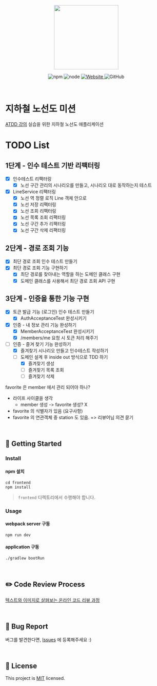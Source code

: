 <p align="center">
    <img width="200px;" src="https://raw.githubusercontent.com/woowacourse/atdd-subway-admin-frontend/master/images/main_logo.png"/>
</p>
<p align="center">
  <img alt="npm" src="https://img.shields.io/badge/npm-%3E%3D%205.5.0-blue">
  <img alt="node" src="https://img.shields.io/badge/node-%3E%3D%209.3.0-blue">
  <a href="https://edu.nextstep.camp/c/R89PYi5H" alt="nextstep atdd">
    <img alt="Website" src="https://img.shields.io/website?url=https%3A%2F%2Fedu.nextstep.camp%2Fc%2FR89PYi5H">
  </a>
  <img alt="GitHub" src="https://img.shields.io/github/license/next-step/atdd-subway-service">
</p>

<br>

# 지하철 노선도 미션
[ATDD 강의](https://edu.nextstep.camp/c/R89PYi5H) 실습을 위한 지하철 노선도 애플리케이션

# TODO List

## 1단계 - 인수 테스트 기반 리팩터링
-[x] 인수테스트 리팩터링
    -[x] 노선 구간 관리의 시나리오를 만들고, 시나리오 대로 동작하는지 테스트
-[x] LineService 리팩터링
    -[x] 노선 역 정렬 로직 Line 객체 안으로
    -[x] 노선 저장 리팩터링
    -[x] 노선 조회 리팩터링
    -[x] 노선 목록 조회 리팩터링
    -[x] 노선 구간 추가 리팩터링
    -[x] 노선 구간 삭제 리팩터링
## 2단계 - 경로 조회 기능
-[x] 최단 경로 조회 인수 테스트 만들기
-[x] 최단 경로 조회 기능 구현하기
  -[x] 최단 경로를 찾아내는 역할을 하는 도메인 클래스 구현
  -[x] 도메인 클래스를 사용해서 최단 경로 조회 API 구현
## 3단계 - 인증을 통한 기능 구현
-[x] 토큰 발급 기능 (로그인) 인수 테스트 만들기
  -[x] AuthAcceptanceTest 완성시키기
-[x] 인증 - 내 정보 관리 기능 완성하기
  -[x] MemberAcceptanceTest 완성시키기
  -[x] /members/me 요청 시 토큰 처리 해주기
-[ ] 인증 - 즐겨 찾기 기능 완성하기
  -[x] 즐겨찾기 시나리오 만들고 인수테스트 작성하기
  -[ ] 도메인 설계 후 inside out 방식으로 TDD 하기
    -[x] 즐겨찾기 생성
    -[ ] 즐겨찾기 목록 조회
    -[ ] 즐겨찾기 삭제

favorite 은 member 에서 관리 되어야 하나?
* 라이프 사이클을 생각
  * member 생성 -> favorite 생성? X
* favorite 의 식별자가 있음 (요구사항)
* favorite 의 연관객체 중 station 도 있음.
=> 리뷰어님 의견 묻기
<br>

## 🚀 Getting Started

### Install
#### npm 설치
```
cd frontend
npm install
```
> `frontend` 디렉토리에서 수행해야 합니다.

### Usage
#### webpack server 구동
```
npm run dev
```
#### application 구동
```
./gradlew bootRun
```
<br>

## ✏️ Code Review Process
[텍스트와 이미지로 살펴보는 온라인 코드 리뷰 과정](https://github.com/next-step/nextstep-docs/tree/master/codereview)

<br>

## 🐞 Bug Report

버그를 발견한다면, [Issues](https://github.com/next-step/atdd-subway-service/issues) 에 등록해주세요 :)

<br>

## 📝 License

This project is [MIT](https://github.com/next-step/atdd-subway-service/blob/master/LICENSE.md) licensed.
